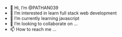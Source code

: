 - 👋 Hi, I’m @PATHAN039
- 👀 I’m interested in learn full stack web development
- 🌱 I’m currently learning javascript
- 💞️ I’m looking to collaborate on ...
- 📫 How to reach me ...

<!---
PATHAN039/PATHAN039 is a ✨ special ✨ repository because its `README.md` (this file) appears on your GitHub profile.
You can click the Preview link to take a look at your changes.
--->
